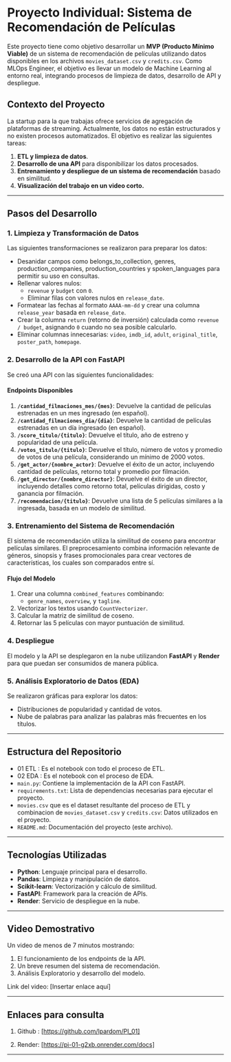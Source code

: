 # Proyecto Individual: Sistema de Recomendación de Películas

Este proyecto tiene como objetivo desarrollar un **MVP (Producto Mínimo Viable)** de un sistema de recomendación de películas utilizando datos disponibles en los archivos `movies_dataset.csv` y `credits.csv`. Como MLOps Engineer, el objetivo es llevar un modelo de Machine Learning al entorno real, integrando procesos de limpieza de datos, desarrollo de API y despliegue.

## Contexto del Proyecto
La startup para la que trabajas ofrece servicios de agregación de plataformas de streaming. Actualmente, los datos no están estructurados y no existen procesos automatizados. El objetivo es realizar las siguientes tareas:

1. **ETL y limpieza de datos**.
2. **Desarrollo de una API** para disponibilizar los datos procesados.
3. **Entrenamiento y despliegue de un sistema de recomendación** basado en similitud.
4. **Visualización del trabajo en un video corto.**

---

## Pasos del Desarrollo

### 1. **Limpieza y Transformación de Datos**
Las siguientes transformaciones se realizaron para preparar los datos:

- Desanidar campos como belongs_to_collection, genres, production_companies, production_countries y spoken_languages para permitir su uso en consultas.
- Rellenar valores nulos:
  - `revenue` y `budget` con `0`.
  - Eliminar filas con valores nulos en `release_date`.
- Formatear las fechas al formato `AAAA-mm-dd` y crear una columna `release_year` basada en `release_date`.
- Crear la columna `return` (retorno de inversión) calculada como `revenue / budget`, asignando `0` cuando no sea posible calcularlo.
- Eliminar columnas innecesarias: `video`, `imdb_id`, `adult`, `original_title`, `poster_path`, `homepage`.

### 2. **Desarrollo de la API con FastAPI**
Se creó una API con las siguientes funcionalidades:

#### Endpoints Disponibles

1. **`/cantidad_filmaciones_mes/{mes}`**: Devuelve la cantidad de películas estrenadas en un mes ingresado (en español).
2. **`/cantidad_filmaciones_dia/{dia}`**: Devuelve la cantidad de películas estrenadas en un día ingresado (en español).
3. **`/score_titulo/{titulo}`**: Devuelve el título, año de estreno y popularidad de una película.
4. **`/votos_titulo/{titulo}`**: Devuelve el título, número de votos y promedio de votos de una película, considerando un mínimo de 2000 votos.
5. **`/get_actor/{nombre_actor}`**: Devuelve el éxito de un actor, incluyendo cantidad de películas, retorno total y promedio por filmación.
6. **`/get_director/{nombre_director}`**: Devuelve el éxito de un director, incluyendo detalles como retorno total, películas dirigidas, costo y ganancia por filmación.
7. **`/recomendacion/{titulo}`**: Devuelve una lista de 5 películas similares a la ingresada, basada en un modelo de similitud.

### 3. **Entrenamiento del Sistema de Recomendación**
El sistema de recomendación utiliza la similitud de coseno para encontrar películas similares. El preprocesamiento combina información relevante de géneros, sinopsis y frases promocionales para crear vectores de características, los cuales son comparados entre sí.

#### Flujo del Modelo
1. Crear una columna `combined_features` combinando:
   - `genre_names`, `overview`, y `tagline`.
2. Vectorizar los textos usando `CountVectorizer`.
3. Calcular la matriz de similitud de coseno.
4. Retornar las 5 películas con mayor puntuación de similitud.

### 4. **Despliegue**
El modelo y la API se desplegaron en la nube utilizandon **FastAPI** y **Render** para que puedan ser consumidos de manera pública.

### 5. **Análisis Exploratorio de Datos (EDA)**
Se realizaron gráficas para explorar los datos:
- Distribuciones de popularidad y cantidad de votos.
- Nube de palabras para analizar las palabras más frecuentes en los títulos.

---

## Estructura del Repositorio

- 01 ETL : Es el notebook con todo el proceso de ETL.
- 02 EDA : Es el notebook con el proceso de EDA.
- `main.py`: Contiene la implementación de la API con FastAPI.
- `requirements.txt`: Lista de dependencias necesarias para ejecutar el proyecto.
- `movies.csv` que es el dataset resultante del proceso de ETL y combinacion de `movies_dataset.csv` y `credits.csv`: Datos utilizados en el proyecto.
- `README.md`: Documentación del proyecto (este archivo).

---

## Tecnologías Utilizadas

- **Python**: Lenguaje principal para el desarrollo.
- **Pandas**: Limpieza y manipulación de datos.
- **Scikit-learn**: Vectorización y cálculo de similitud.
- **FastAPI**: Framework para la creación de APIs.
- **Render**: Servicio de despliegue en la nube.

---

## Video Demostrativo
Un video de menos de 7 minutos mostrando:
1. El funcionamiento de los endpoints de la API.
2. Un breve resumen del sistema de recomendación.
3. Análisis Exploratorio y desarrollo del modelo.

Link del video: [Insertar enlace aquí]

---

## Enlaces para consulta

1. Github : [https://github.com/lpardom/PI_01]
  
2. Render: [https://pi-01-g2xb.onrender.com/docs]
  


---
